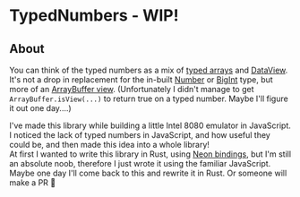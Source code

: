 # TypedNumbers - WIP!

## About

You can think of the typed numbers as a mix of [typed arrays](https://developer.mozilla.org/en-US/docs/Web/JavaScript/Typed_arrays) 
and [DataView](https://developer.mozilla.org/en-US/docs/Web/JavaScript/Reference/Global_Objects/DataView).  
It's not a drop in replacement for the in-built [Number](https://developer.mozilla.org/en-US/docs/Web/JavaScript/Reference/Global_Objects/Number)
or [BigInt](https://developer.mozilla.org/en-US/docs/Web/JavaScript/Reference/Global_Objects/BigInt) type, 
but more of an [ArrayBuffer view](https://developer.mozilla.org/en-US/docs/Web/API/ArrayBufferView).
(Unfortunately I didn't manage to get `ArrayBuffer.isView(...)` to return true on a typed number. Maybe I'll figure it out one day....)

I've made this library while building a little Intel 8080 emulator in JavaScript.
I noticed the lack of typed numbers in JavaScript, and how useful they could be, and then made this idea into a whole library!  
At first I wanted to write this library in Rust, using [Neon bindings](https://neon-bindings.com/),
but I'm still an absolute noob, therefore I just wrote it using the familiar JavaScript.  
Maybe one day I'll come back to this and rewrite it in Rust. Or someone will make a PR 👀
